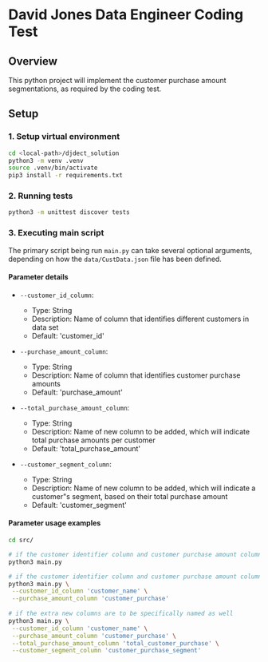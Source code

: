 # David Jones Data Engineer Coding Test

## Overview

This python project will implement the customer purchase amount segmentations, as required by the coding test. 

## Setup

### 1. Setup virtual environment

```bash
cd <local-path>/djdect_solution
python3 -m venv .venv
source .venv/bin/activate
pip3 install -r requirements.txt
```

### 2. Running tests
```bash
python3 -m unittest discover tests
```

### 3. Executing main script
The primary script being run `main.py` can take several optional arguments, depending on how the `data/CustData.json` file has been defined.

#### Parameter details
- `--customer_id_column`:
    - Type: String
    - Description: Name of column that identifies different customers in data set
    - Default: 'customer_id'

- `--purchase_amount_column`:
    - Type: String
    - Description: Name of column that identifies customer purchase amounts
    - Default: 'purchase_amount'

- `--total_purchase_amount_column`:
    - Type: String
    - Description: Name of new column to be added, which will indicate total purchase amounts per customer
    - Default: 'total_purchase_amount'

- `--customer_segment_column`:
    - Type: String
    - Description: Name of new column to be added, which will indicate a customer"s segment, based on their total purchase amount
    - Default: 'customer_segment'

#### Parameter usage examples
```bash
cd src/

# if the customer identifier column and customer purchase amount column in the source file do match the above defaults
python3 main.py

# if the customer identifier column and customer purchase amount column in the source file don't match the above defaults
python3 main.py \
 --customer_id_column 'customer_name' \
 --purchase_amount_column 'customer_purchase'
 
# if the extra new columns are to be specifically named as well
python3 main.py \
 --customer_id_column 'customer_name' \
 --purchase_amount_column 'customer_purchase' \
 --total_purchase_amount_column 'total_customer_purchase' \
 --customer_segment_column 'customer_purchase_segment'
```





